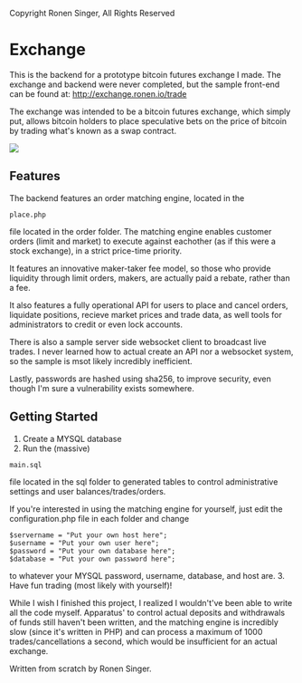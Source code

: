Copyright Ronen Singer, All Rights Reserved

# Exchange
This is the backend for a prototype bitcoin futures exchange I made. The exchange and backend were never completed, but the sample front-end can be found at:
http://exchange.ronen.io/trade

The exchange was intended to be a bitcoin futures exchange, which simply put, allows bitcoin holders to place speculative bets on the  price of bitcoin by trading what's known as a swap contract.

![](http://ronen.io/exchange.PNG)

## Features
The backend features an order matching engine, located in the 
```
place.php
```
file located in the order folder.
The matching engine enables customer orders (limit and market) to execute against eachother (as if this were a stock exchange), in a strict price-time priority.

It features an innovative maker-taker fee model, so those who provide liquidity through limit orders, makers, are actually paid a rebate, rather than a fee.

It also features a fully operational API for users to place and cancel orders, liquidate positions, recieve market prices and trade data, as well tools for administrators to credit or even lock accounts.

There is also a sample server side websocket client to broadcast live trades. I never learned how to actual create an API nor a websocket system, so the sample is msot likely incredibly inefficient.

Lastly, passwords are hashed using sha256, to improve security, even though I'm sure a vulnerability exists somewhere.

## Getting Started
1. Create a MYSQL database
2. Run the (massive) 
```
main.sql
```
file located in the sql folder to generated tables to control administrative settings and user balances/trades/orders.

If you're interested in using the matching engine for yourself, just edit the configuration.php file in each folder and change
```
$servername = "Put your own host here";
$username = "Put your own user here";
$password = "Put your own database here";
$database = "Put your own password here";
```
to whatever your MYSQL password, username, database, and host are.
3. Have fun trading (most likely with yourself)!

While I wish I finished this project, I realized I wouldn't've been able to write all the code myself.
Apparatus' to control actual deposits and withdrawals of funds still haven't been written, and the matching engine is incredibly slow (since it's written in PHP) and can process a maximum of 1000 trades/cancellations a second, which would be insufficient for an actual exchange.

Written from scratch by Ronen Singer.
